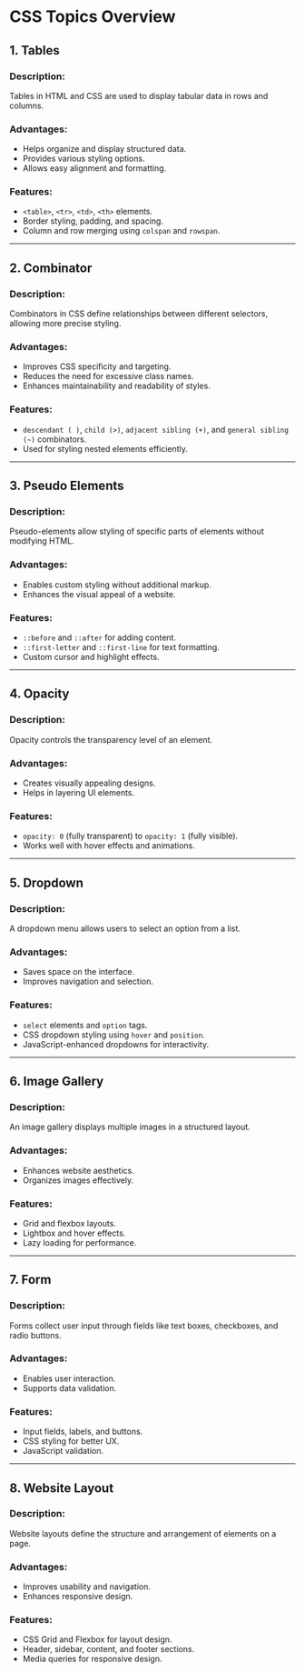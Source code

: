 # CSS Topics Overview

## 1. Tables

### Description:

Tables in HTML and CSS are used to display tabular data in rows and columns.

### Advantages:

- Helps organize and display structured data.
- Provides various styling options.
- Allows easy alignment and formatting.

### Features:

- `<table>`, `<tr>`, `<td>`, `<th>` elements.
- Border styling, padding, and spacing.
- Column and row merging using `colspan` and `rowspan`.

---

## 2. Combinator

### Description:

Combinators in CSS define relationships between different selectors, allowing more precise styling.

### Advantages:

- Improves CSS specificity and targeting.
- Reduces the need for excessive class names.
- Enhances maintainability and readability of styles.

### Features:

- `descendant ( )`, `child (>)`, `adjacent sibling (+)`, and `general sibling (~)` combinators.
- Used for styling nested elements efficiently.

---

## 3. Pseudo Elements

### Description:

Pseudo-elements allow styling of specific parts of elements without modifying HTML.

### Advantages:

- Enables custom styling without additional markup.
- Enhances the visual appeal of a website.

### Features:

- `::before` and `::after` for adding content.
- `::first-letter` and `::first-line` for text formatting.
- Custom cursor and highlight effects.

---

## 4. Opacity

### Description:

Opacity controls the transparency level of an element.

### Advantages:

- Creates visually appealing designs.
- Helps in layering UI elements.

### Features:

- `opacity: 0` (fully transparent) to `opacity: 1` (fully visible).
- Works well with hover effects and animations.

---

## 5. Dropdown

### Description:

A dropdown menu allows users to select an option from a list.

### Advantages:

- Saves space on the interface.
- Improves navigation and selection.

### Features:

- `select` elements and `option` tags.
- CSS dropdown styling using `hover` and `position`.
- JavaScript-enhanced dropdowns for interactivity.

---

## 6. Image Gallery

### Description:

An image gallery displays multiple images in a structured layout.

### Advantages:

- Enhances website aesthetics.
- Organizes images effectively.

### Features:

- Grid and flexbox layouts.
- Lightbox and hover effects.
- Lazy loading for performance.

---

## 7. Form

### Description:

Forms collect user input through fields like text boxes, checkboxes, and radio buttons.

### Advantages:

- Enables user interaction.
- Supports data validation.

### Features:

- Input fields, labels, and buttons.
- CSS styling for better UX.
- JavaScript validation.

---

## 8. Website Layout

### Description:

Website layouts define the structure and arrangement of elements on a page.

### Advantages:

- Improves usability and navigation.
- Enhances responsive design.

### Features:

- CSS Grid and Flexbox for layout design.
- Header, sidebar, content, and footer sections.
- Media queries for responsive design.

